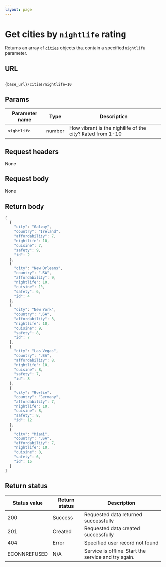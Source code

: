 ```yaml
---
layout: page
---
```


# Get cities by `nightlife` rating

Returns an array of [`cities`](cities.md) objects that contain a specified `nightlife` parameter.

## URL

```shell

{base_url}/cities?nightlife=10
```

## Params

| Parameter name | Type | Description |
| -------------- | ------ | ------------ |
| `nightlife` | number | How vibrant is the nightlife of the city? Rated from 1-10 |

## Request headers

None

## Request body

None

## Return body

```js
[ 
  {
    "city": "Galway",
    "country": "Ireland",
    "affordability": 7,
    "nightlife": 10,
    "cuisine": 7,
    "safety": 9,
    "id": 2
  },
  {
    "city": "New Orleans",
    "country": "USA",
    "affordability": 9,
    "nightlife": 10,
    "cuisine": 10,
    "safety": 6,
    "id": 4
  },
  {
    "city": "New York",
    "country": "USA",
    "affordability": 3,
    "nightlife": 10,
    "cuisine": 9,
    "safety": 8,
    "id": 7
  },
  {
    "city": "Las Vegas",
    "country": "USA",
    "affordability": 8,
    "nightlife": 10,
    "cuisine": 8,
    "safety": 7,
    "id": 8
  },
  {
    "city": "Berlin",
    "country": "Germany",
    "affordability": 7,
    "nightlife": 10,
    "cuisine": 8,
    "safety": 8,
    "id": 12
  },
  {
    "city": "Miami",
    "country": "USA",
    "affordability": 7,
    "nightlife": 10,
    "cuisine": 8,
    "safety": 6,
    "id": 15
  }
]
```

## Return status

| Status value | Return status | Description |
| ------------- | ----------- | ----------- |
| 200 | Success | Requested data returned successfully |
| 201 | Created | Requested data created successfully |
| 404 | Error | Specified user record not found |
|  ECONNREFUSED | N/A | Service is offline. Start the service and try again. |
